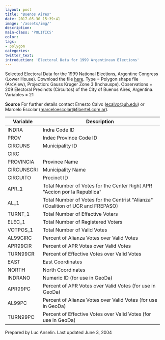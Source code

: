 ```yaml
---
layout: post
title: "Buenos Aires"
date: 2017-05-30 15:39:41
image: '/assets/img/'
description:
main-class: 'POLITICS'
color:
tags:
- polygon
categories:
twitter_text:
introduction: 'Electoral Data for 1999 Argentinean Elections'
---
```

<script>
  var map = L.map('map');
  L.tileLayer('https://api.tiles.mapbox.com/v4/{id}/{z}/{x}/{y}.png?access_token=pk.eyJ1IjoibWFwYm94IiwiYSI6ImNpejY4NXVycTA2emYycXBndHRqcmZ3N3gifQ.rJcFIG214AriISLbB6B5aw', { <!--this is the URL for the Nepal Geojson-->
		maxZoom: 18,
		attribution: 'Map data &copy; <a href="http://openstreetmap.org">OpenStreetMap</a> contributors, ' +
			'<a href="http://creativecommons.org/licenses/by-sa/2.0/">CC-BY-SA</a>, ' +
			'Imagery © <a href="http://mapbox.com">Mapbox</a>',
		id: 'mapbox.light'
	}).addTo(map);

  map.scrollWheelZoom.disable();
  map.touchZoom.disable();
  var enableMapInteraction = function () {
      map.scrollWheelZoom.enable();
      map.touchZoom.enable();
  }
  $('#map').on('click touch', enableMapInteraction);
$('#map').on('mouseout', function(){ map.scrollWheelZoom.disable();});

  var smallIcon = L.icon({
         iconUrl: '../assets/img/icons/blue.png',
         iconSize: [16, 16], // size of the icon
         });

   function onEachFeature(feature, layer) {
     //console.log(feature);
     var txt = "";
     for (var fname in feature.properties) {
       txt += fname;
       txt += " : ";
       txt += feature.properties[fname];
       txt += "<br/>";
     }
     layer.bindPopup(txt);
   }


  // load GeoJSON from an external file
  // load GeoJSON from an external file
  $.getJSON("../data/Nepal.geojson",function(data){
    // add GeoJSON layer to the map once the file is loaded
    var json = L.geoJson(data, {
      pointToLayer: function(feature, latlng) {
        
        return L.marker(latlng, {
          icon: smallIcon
        });
      },
      onEachFeature: onEachFeature
    });
    json.addTo(map);
    map.fitBounds(json.getBounds());
  });

</script>
Selected Electoral Data for the 1999 National Elections, Argentine Congress (Lower House). Download the file [here](https://s3.amazonaws.com/geoda/data/buenosaires.zip).
Type = Polygon shape file (ArcView), Projection: Gauss Kruger Zone 3 (Inchauspe).
Observations = 209 Electoral Precincts (Circuitos) of the City of Buenos Aires, Argentina.
Variables = 21

**Source**
For further details contact Ernesto Calvo (ecalvo@uh.edu) or Marcelo Escolar (marceloescolar@fibertel.com.ar).

Variable | Description
---|---
INDRA | Indra Code ID
PROV | Indec Province Code ID
CIRCUNS | Municipality ID
CIRC |
PROVINCIA | Province Name
CIRCUNSCRI | Municipality Name
CIRCUITO | Precinct ID
APR_1 | Total Number of Votes for the Center Right APR "Accion por la Republica"
AL_1 | Total Number of Votes for the Centrist "Alianza" (Coalition of UCR and FREPASO)
TURNT_1 | Total Number of Effective Voters
ELEC_1 | Total Number of Registered Voters
VOTPOS_1 | Total Number of Valid Votes
AL99CIRC | Percent of Alianza Votes over Valid Votes
APR99CIR | Percent of APR Votes over Valid Votes
TURN99CR | Percent of Effective Votes over Valid Votes
EAST | East Coordinates
NORTH | North Coordinates
INDRANO | Numeric ID (for use in GeoDa)
APR99PC | Percent of APR Votes over Valid Votes (for use in GeoDa)
AL99PC | Percent of Alianza Votes over Valid Votes (for use in GeoDa)
TURN99PC | Percent of Effective Votes over Valid Votes (for use in GeoDa)

Prepared by Luc Anselin.
Last updated June 3, 2004
